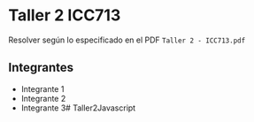 # Taller 2 ICC713

Resolver según lo especificado en el PDF `Taller 2 - ICC713.pdf`

## Integrantes
- Integrante 1
- Integrante 2
- Integrante 3# Taller2Javascript
